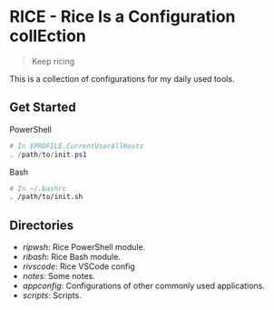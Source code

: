 # RICE - Rice Is a Configuration collEction

> Keep ricing

This is a collection of configurations for my daily used tools.

## Get Started

PowerShell

```powershell
# In $PROFILE.CurrentUserAllHosts
. /path/to/init.ps1
```

Bash

```bash
# In ~/.bashrc
. /path/to/init.sh
```
## Directories

- *ripwsh*: Rice PowerShell module.
- *ribash*: Rice Bash module.
- *rivscode*: Rice VSCode config
- *notes*: Some notes.
- *appconfig*: Configurations of other commonly used applications.
- *scripts*: Scripts.
